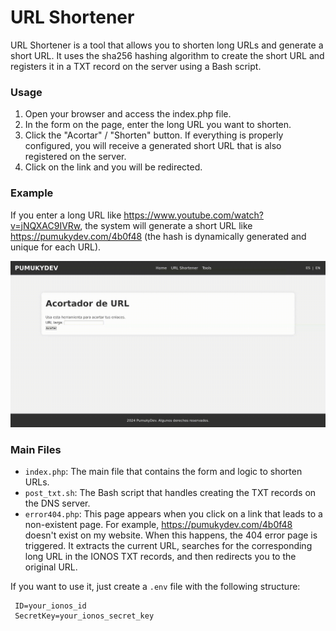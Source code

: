 # URL Shortener

URL Shortener is a tool that allows you to shorten long URLs and generate a short URL. It uses the sha256 hashing algorithm to create the short URL and registers it in a TXT record on the server using a Bash script.

### Usage

1. Open your browser and access the index.php file.
2. In the form on the page, enter the long URL you want to shorten.
3. Click the "Acortar" / "Shorten" button. If everything is properly configured, you will receive a generated short URL that is also registered on the server.
4. Click on the link and you will be redirected.

### Example

If you enter a long URL like https://www.youtube.com/watch?v=jNQXAC9IVRw, the system will generate a short URL like https://pumukydev.com/4b0f48  (the hash is dynamically generated and unique for each URL).

![showing url-shortener](../../assets/screencasts/url-shortener.gif)

### Main Files

* `index.php`: The main file that contains the form and logic to shorten URLs.
* `post_txt.sh`: The Bash script that handles creating the TXT records on the DNS server.
* `error404.php`: This page appears when you click on a link that leads to a non-existent page. For example, https://pumukydev.com/4b0f48 doesn't exist on my website. When this happens, the 404 error page is triggered. It extracts the current URL, searches for the corresponding long URL in the IONOS TXT records, and then redirects you to the original URL.

If you want to use it, just create a `.env` file with the following structure:
   ```env
    ID=your_ionos_id
    SecretKey=your_ionos_secret_key